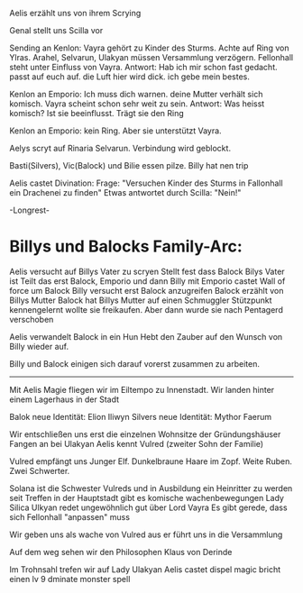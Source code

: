 Aelis erzählt uns von ihrem Scrying

Genal stellt uns Scilla vor

Sending an Kenlon:
Vayra gehört zu Kinder des Sturms. Achte auf Ring von Ylras. Arahel, Selvarun, Ulakyan müssen Versammlung verzögern. Fellonhall steht unter Einfluss von Vayra. 
Antwort:
Hab ich mir schon fast gedacht. passt auf euch auf. die Luft hier wird dick. ich gebe mein bestes.

Kenlon an Emporio:
Ich muss dich warnen. deine Mutter verhält sich komisch. Vayra scheint schon sehr weit zu sein.
Antwort:
Was heisst komisch? Ist sie beeinflusst. Trägt sie den Ring

Kenlon an Emporio:
kein Ring. Aber sie unterstützt Vayra.

Aelys scryt auf Rinaria Selvarun. Verbindung wird geblockt.

Basti(Silvers), Vic(Balock) und Bilie essen pilze.
Billy hat nen trip



Aelis castet Divination:
Frage: "Versuchen Kinder des Sturms in Fallonhall ein Drachenei zu finden"
Etwas antwortet durch Scilla:
"Nein!"

-Longrest-

# Billys und Balocks Family-Arc:

Aelis versucht auf Billys Vater zu scryen
Stellt fest dass Balock Bilys Vater ist
Teilt das erst Balock, Emporio und dann Billy mit
Emporio castet Wall of force um Balock
Billy versucht erst Balock anzugreifen
Balock erzählt von Billys Mutter
Balock hat Billys Mutter auf einen Schmuggler Stützpunkt kennengelernt
wollte sie freikaufen. Aber dann wurde sie nach Pentagerd verschoben

Aelis verwandelt Balock in ein Hun
Hebt den Zauber auf den Wunsch von Billy wieder auf.

Billy und Balock einigen sich darauf vorerst zusammen zu arbeiten.

---

Mit Aelis Magie fliegen wir im Eiltempo zu Innenstadt.
Wir landen hinter einem Lagerhaus in der Stadt

Balok neue Identität: Elion Iliwyn
Silvers neue Identität: Mythor Faerum

Wir entschließen uns erst die einzelnen Wohnsitze der Gründungshäuser
Fangen an bei Ulakyan
Aelis kennt Vulred (zweiter Sohn der Familie)

Vulred empfängt uns
Junger Elf. Dunkelbraune Haare im Zopf. Weite Ruben. Zwei Schwerter.

Solana ist die Schwester Vulreds und in Ausbildung ein Heinritter zu werden
seit Treffen in der Hauptstadt gibt es komische wachenbewegungen
Lady Silica Ulkyan redet ungewöhnlich gut über Lord Vayra
Es gibt gerede, dass sich Fellonhall "anpassen" muss

Wir geben uns als wache von Vulred aus
er führt uns in die Versammlung

Auf dem weg sehen wir den Philosophen Klaus von Derinde

Im Trohnsahl trefen wir auf Lady Ulakyan
Aelis castet dispel magic
bricht einen lv 9 dminate monster spell

